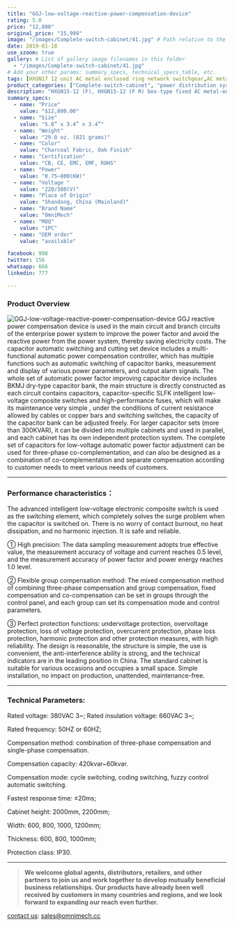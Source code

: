 ```yaml
---
title: "GGJ-low-voltage-reactive-power-compensation-device"
rating: 5.0
price: "12,800"
original_price: "15,999"
image: "/images/Complete-switch-cabinet/41.jpg" # Path relative to the 'static' folder or use Hugo Pipes
date: 2019-01-18
use_xzoom: true
gallery: # List of gallery image filenames in this folder
  - "/images/Complete-switch-cabinet/41.jpg"
# Add your other params: summary_specs, technical_specs_table, etc.
tags: [HXGN17 12 unit AC metal enclosed ring network switchgear,AC metal enclosed ring network switchgear,12 unit AC metal enclosed ring network switchgear,power distribution system,ring network power supply,stable power distribution,electrical components,circuit breaking,isolation,protection,easy installation,easy maintenance,continuous and secure power supply]
product_categories: ["Complete-switch-cabinet", "power distribution system"]
description: "HXGN15-12 (F), HXGN15-12 (F R) box-type fixed AC metal-enclosed switchgear (hereinafter referred to as switchgear), suitable for rated voltage of 12KV, rated frequency of 50HZ, rated current of 630A and above A three-phase AC system powered by network cabinets or radial terminals, used for segmenting and branching of cable lines."
summary_specs:
  - name: "Price"
    value: "$12,800.00"
  - name: "Size"
    value: "5.8” x 3.4” x 3.4”"
  - name: "Weight"
    value: "29.0 oz. (821 grams)"
  - name: "Color"
    value: "Charcoal Fabric, Oak Finish"
  - name: "Certification"
    value: "CB, CE, EMC, EMF, ROHS"
  - name: "Power"
    value: "0.75~800(KW)"
  - name: "Voltage "
    value: "220/380(V)"
  - name: "Place of Origin"
    value: "Shandong, China (Mainland)"
  - name: "Brand Name"
    value: "OmniMech"
  - name: "MOQ"
    value: "1PC"
  - name: "OEM order"
    value: "available"

facebook: 998
twitter: 156
whatsapp: 666
linkedin: 777    

---
```



### Product Overview

![GGJ-low-voltage-reactive-power-compensation-device](/images/Complete-switch-cabinet/41.jpg) 
GGJ reactive power compensation device is used in the main circuit and branch circuits of the enterprise power system to improve the power factor and avoid the reactive power from the power system, thereby saving electricity costs. The capacitor automatic switching and cutting set device includes a multi-functional automatic power compensation controller, which has multiple functions such as automatic switching of capacitor banks, measurement and display of various power parameters, and output alarm signals. The whole set of automatic power factor improving capacitor device includes BKMJ dry-type capacitor bank, the main structure is directly constructed as each circuit contains capacitors, capacitor-specific SLFK intelligent low-voltage composite switches and high-performance fuses, which will make its maintenance very simple , under the conditions of current resistance allowed by cables or copper bars and switching switches, the capacity of the capacitor bank can be adjusted freely. For larger capacitor sets (more than 300KVAR), it can be divided into multiple cabinets and used in parallel, and each cabinet has its own independent protection system. The complete set of capacitors for low-voltage automatic power factor adjustment can be used for three-phase co-complementation, and can also be designed as a combination of co-complementation and separate compensation according to customer needs to meet various needs of customers.

* * *

### Performance characteristics：

The advanced intelligent low-voltage electronic composite switch is used as the switching element, which completely solves the surge problem when the capacitor is switched on. There is no worry of contact burnout, no heat dissipation, and no harmonic injection. It is safe and reliable.

① High precision: The data sampling measurement adopts true effective value, the measurement accuracy of voltage and current reaches 0.5 level, and the measurement accuracy of power factor and power energy reaches 1.0 level.

② Flexible group compensation method: The mixed compensation method of combining three-phase compensation and group compensation, fixed compensation and co-compensation can be set in groups through the control panel, and each group can set its compensation mode and control parameters.

③ Perfect protection functions: undervoltage protection, overvoltage protection, loss of voltage protection, overcurrent protection, phase loss protection, harmonic protection and other protection measures, with high reliability. The design is reasonable, the structure is simple, the use is convenient, the anti-interference ability is strong, and the technical indicators are in the leading position in China. The standard cabinet is suitable for various occasions and occupies a small space. Simple installation, no impact on production, unattended, maintenance-free.

* * *

### Technical Parameters:

Rated voltage: 380VAC 3~; Rated insulation voltage: 660VAC 3~;

Rated frequency: 50HZ or 60HZ;

Compensation method: combination of three-phase compensation and single-phase compensation.

Compensation capacity: 420kvar~60kvar.

Compensation mode: cycle switching, coding switching, fuzzy control automatic switching.

Fastest response time: ≤20ms;

Cabinet height: 2000mm, 2200mm;

Width: 600, 800, 1000, 1200mm;

Thickness: 600, 800, 1000mm;

Protection class: IP30.

* * *

> **We welcome global agents, distributors, retailers, and other partners to join us and work together to develop mutually beneficial business relationships. Our products have already been well received by customers in many countries and regions, and we look forward to expanding our reach even further.**

 [contact us](/contact/): sales@omnimech.cc

